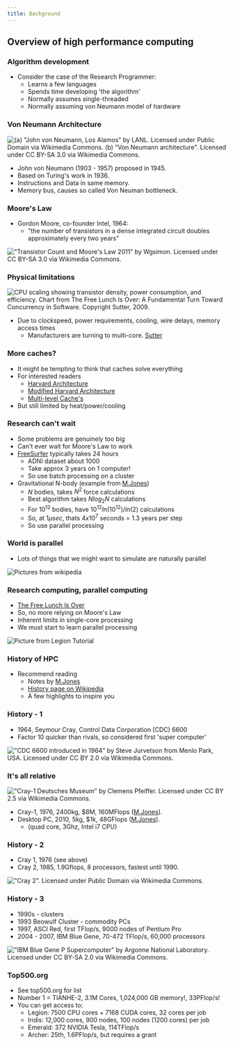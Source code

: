 ```yaml
---
title: Background
---
```


## Overview of high performance computing

### Algorithm development
 
* Consider the case of the Research Programmer:
    * Learns a few languages
    * Spends time developing 'the algorithm'
    * Normally assumes single-threaded
    * Normally assuming von Neumann model of hardware


### Von Neumann Architecture

![(a) "John von Neumann, Los Alamos" by LANL. Licensed under Public Domain via Wikimedia Commons. (b) "Von Neumann architecture". Licensed under CC BY-SA 3.0 via Wikimedia Commons.](session04/figures/VonNeumannCombined)

* John von Neumann (1903 - 1957) proposed in 1945.
* Based on Turing's work in 1936.
* Instructions and Data in same memory.
* Memory bus, causes so called Von Neuman bottleneck.


### Moore's Law

* Gordon Moore, co-founder Intel, 1964:
    * "the number of transistors in a dense integrated circuit doubles approximately every two years"

!["Transistor Count and Moore's Law 2011" by Wgsimon. Licensed under CC BY-SA 3.0 via Wikimedia Commons.](session04/figures/TransistorCount.png)


### Physical limitations

![CPU scaling showing transistor density, power consumption, and efficiency. Chart from The Free Lunch Is Over: A Fundamental Turn Toward Concurrency in Software. Copyright Sutter, 2009.](session04/figures/CPUPerf)

* Due to clockspeed, power requirements, cooling, wire delays, memory access times
    * Manufacturers are turning to multi-core. [Sutter][HerbFreeLunch]


### More caches?

* It might be tempting to think that caches solve everything
* For interested readers
    * [Harvard Architecture][WikipediaHarvardArch]
    * [Modified Harvard Architecture][WikipediaModifiedHarvardArch]
    * [Multi-level Cache's][WikipediaCache]
* But still limited by heat/power/cooling


### Research can't wait

* Some problems are genuinely too big
* Can't ever wait for Moore's Law to work 
* [FreeSurfer][FreeSurfer] typically takes 24 hours
    * ADNI dataset about 1000
    * Take approx 3 years on 1 computer!
    * So use batch processing on a cluster
* Gravitational N-body (example from [M.Jones][MJonesTutorial])
    * $N$ bodies, takes $N^2$ force calculations
    * Best algorithm takes $Nlog_2N$ calculations
    * For $10^{12}$ bodies, have $10^{12}ln(10^{12})/ln(2)$ calculations
    * So, at $1 \mu sec$, thats $4 x 10^7$ seconds = 1.3 years per step
    * So use parallel processing


### World is parallel

* Lots of things that we might want to simulate are naturally parallel

![Pictures from wikipedia](session04/figures/ParallelComputingExamples)


### Research computing, parallel computing

* [The Free Lunch Is Over][HerbFreeLunch]
* So, no more relying on Moore's Law
* Inherent limits in single-core processing
* We must start to learn parallel processing

![Picture from Legion Tutorial](session04/figures/noaaforcast)


### History of HPC

* Recommend reading
    * Notes by [M.Jones][MJonesTutorial]
    * [History page on Wikipedia][WikipediaHistory]
    * A few highlights to inspire you
    
    
### History - 1
    
* 1964, Seymour Cray, Control Data Corporation (CDC) 6600
* Factor 10 quicker than rivals, so considered first 'super computer'

!["CDC 6600 introduced in 1964" by Steve Jurvetson from Menlo Park, USA. Licensed under CC BY 2.0 via Wikimedia Commons.](session04/figures/CDC6600.png)


### It's all relative

!["Cray-1 Deutsches Museum" by Clemens Pfeiffer. Licensed under CC BY 2.5 via Wikimedia Commons.](session04/figures/Cray1.png)
    
* Cray-1, 1976, 2400kg, $8M, 160MFlops ([M.Jones][MJonesTutorial]).
* Desktop PC, 2010, 5kg, $1k, 48GFlops ([M.Jones][MJonesTutorial]).
    * (quad core, 3Ghz, Intel i7 CPU)

    
### History - 2

* Cray 1, 1976 (see above)
* Cray 2, 1985, 1.9Gflops, 8 processors, fastest until 1990.

!["Cray 2". Licensed under Public Domain via Wikimedia Commons.](session04/figures/Cray2.png)


### History - 3

* 1990s - clusters
* 1993 Beowulf Cluster - commodity PCs
* 1997, ASCI Red, first TFlop/s, 9000 nodes of Pentium Pro
* 2004 - 2007, IBM Blue Gene, 70-472 TFlop/s, 60,000 processors

!["IBM Blue Gene P Supercomputer" by Argonne National Laboratory. Licensed under CC BY-SA 2.0 via Wikimedia Commons.](session04/figures/IBM_Blue_Gene.png)


### Top500.org

* See top500.org for list
* Number 1 = TIANHE-2, 3.1M Cores, 1,024,000 GB memory!, 33PFlop/s!
* You can get access to:
    * Legion: 7500 CPU cores + 7168 CUDA cores, 32 cores per job
    * Iridis: 12,000 cores, 900 nodes, 100 nodes (1200 cores) per job
    * Emerald: 372 NVIDIA Tesla, 114TFlop/s
    * Archer: 25th, 1.6PFlop/s, but requires a grant
    
[MJonesTutorial]: http://www.buffalo.edu/content/www/ccr/support/training-resources/tutorials/advanced-topics--e-g--mpi--gpgpu--openmp--etc--/2011-01---introduction-to-hpc--hpc-1-/_jcr_content/par/download/file.res/introHPC-handout-2x2.pdf
[WikipediaHarvardArch]: http://en.wikipedia.org/wiki/Harvard_architecture
[WikipediaModifiedHarvardArch]: http://en.wikipedia.org/wiki/Modified_Harvard_architecture
[WikipediaCache]: http://en.wikipedia.org/wiki/CPU_cache
[HerbFreeLunch]: http://www.gotw.ca/publications/concurrency-ddj.htm
[WikipediaHistory]: http://en.wikipedia.org/wiki/History_of_supercomputing
[FreeSurfer]: http://freesurfer.net/